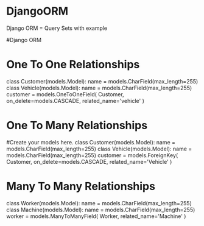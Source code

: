 # DjangoORM
Django ORM = Query Sets with example 

#Django ORM 
# One To One Relationships
  class Customer(models.Model):
    name = models.CharField(max_length=255)
  class Vehicle(models.Model):
    name = models.CharField(max_length=255)
    customer = models.OneToOneField(
        Customer,
        on_delete=models.CASCADE,
        related_name='vehicle'
    )


# One To Many Relationships
  #Create your models here.
class Customer(models.Model):
    name = models.CharField(max_length=255)
class Vehicle(models.Model):
    name = models.CharField(max_length=255)
    customer = models.ForeignKey(
        Customer,
        on_delete=models.CASCADE,
        related_name='Vehicle'
    )


# Many To Many Relationships
  class Worker(models.Model):
    name = models.CharField(max_length=255)
class Machine(models.Model):
    name = models.CharField(max_length=255)
    worker = models.ManyToManyField(
        Worker,
        related_name='Machine'
    )
